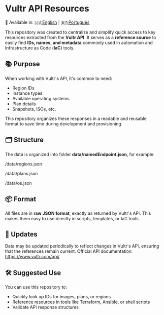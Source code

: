 # Vultr API Resources

📄 Available in: 🇺🇸[English](README.md) | 🇧🇷[Português](README.pt-br.md)

This repository was created to centralize and simplify quick access to key resources extracted from the **Vultr API**. It serves as a **reference source** to easily find **IDs, names, and metadata** commonly used in automation and Infrastructure as Code (**IaC**) tools.

## 📚 Purpose

When working with Vultr's API, it's common to need:
- Region IDs
- Instance types
- Available operating systems
- Plan details
- Snapshots, ISOs, etc.

This repository organizes these responses in a readable and reusable format to save time during development and provisioning.

## 🗂 Structure

The data is organized into folder **data/namedEndpoint.json**, for example:

/data/regions.json

/data/plans.json

/data/os.json


## 📦 Format

All files are in **raw JSON format**, exactly as returned by Vultr's API. This makes them easy to use directly in scripts, templates, or IaC tools.

## 🔁 Updates

Data may be updated periodically to reflect changes in Vultr's API, ensuring that the references remain current. Official API documentation: https://www.vultr.com/api/

## 🛠 Suggested Use

You can use this repository to:
- Quickly look up IDs for images, plans, or regions
- Reference resources in tools like Terraform, Ansible, or shell scripts
- Validate API response structures

